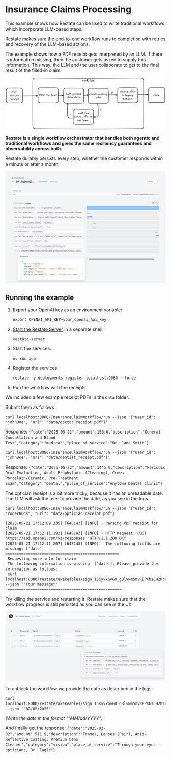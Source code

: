 # Insurance Claims Processing 

This example shows how Restate can be used to write traditional workflows which incorporate LLM-based steps. 

Restate makes sure the end-to-end workflow runs to completion with retries and recovery of the LLM-based actions.

The example shows how a PDF receipt gets interpreted by an LLM. If there is information missing, then the customer gets asked to supply this information. 
This way, the LLM and the user collaborate to get to the final result of the filled-in claim. 

<img src="img/flow.png" alt="Insurance claims flow" width="1000px"/>

**Restate is a single workflow orchestrator that handles both agentic and traditional workflows and gives the same resiliency guarantees and observability across both.**

Restate durably persists every step, whether the customer responds within a minute or after a month.
 
<img src="img/journal.png" alt="Insurance claims UI"/>

## Running the example

1. Export your OpenAI key as an environment variable:
    ```shell
    export OPENAI_API_KEY=your_openai_api_key
    ```
2. [Start the Restate Server](https://docs.restate.dev/develop/local_dev) in a separate shell:
    ```shell
    restate-server
    ```
3. Start the services:
    ```shell
    uv run app
    ```
4. Register the services: 
    ```shell
    restate -y deployments register localhost:9080 --force
    ```

5. Run the workflow with the receipts


We included a few example receipt PDFs in the `data` folder.

Submit them as follows
```shell
curl localhost:8080/InsuranceClaimWorkflow/run --json '{"user_id": "johnDoe", "url": "data/doctor_receipt.pdf"}'
```
Response: `{"date":"2025-05-21","amount":150.0,"description":"General Consultation and Blood Test","category":"medical","place_of_service":"Dr. Jane Smith"}`

```shell
curl localhost:8080/InsuranceClaimWorkflow/run --json '{"user_id": "johnDoe", "url": "data/dentist_receipt.pdf"}'
```
Response: `{"date":"2025-05-22","amount":1445.0,"description":"Periodic Oral Evaluation, Adult Prophylaxis (Cleaning), Crown - Porcelain/Ceramic, Pre-Treatment Exam","category":"dental","place_of_service":"Anytown Dental Clinic"}`


The optician receipt is a bit more tricky, because it has an unreadable date.
The LLM will ask the user to provide the date, as you see in the logs. 

```shell
curl localhost:8080/InsuranceClaimWorkflow/run --json '{"user_id": "rogerHugs", "url": "data/optician_receipt.pdf"}'
```

```text
[2025-05-21 17:12:09,335] [648143] [INFO] - Parsing PDF receipt for claim
[2025-05-21 17:12:11,192] [648143] [INFO] - HTTP Request: POST https://api.openai.com/v1/responses "HTTP/1.1 200 OK"
[2025-05-21 17:12:11,207] [648143] [INFO] - The following fields are missing: ['date']
================================================== 
 Requesting more info for claim 
 The following information is missing: ['date']. Please provide the information as follows:
 curl localhost:8080/restate/awakeables/sign_15KyvxGvGU_gBlvNm5mvREPXbsCH2Mr4pAAAAEQ/resolve --json '"Your message"' 
 ==================================================
```

Try killing the service and restarting it. Restate makes sure that the workflow progress is still persisted as you can see in the UI:

<img src="img/ui.png" alt="Insurance claims UI"/>

To unblock the workflow we provide the date as described in the logs:
```shell
curl localhost:8080/restate/awakeables/sign_15KyvxGvGU_gBlvNm5mvREPXbsCH2Mr4pAAAAEQ/resolve --json '"02/02/2025"'
```

_(Write the date in the format ""MM/dd/YYYY")_

And finally get the response: `{"date":"2025-02-02","amount":511.5,"description":"Frames, Lenses (Pair), Anti-Reflective Coating, Premium Lens Cleaner","category":"vision","place_of_service":"Through your eyes - opticians, Dr. Eagle"}`